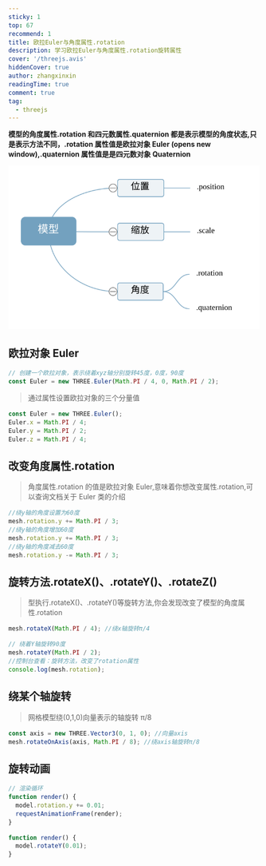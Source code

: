 ```yaml
---
sticky: 1
top: 67
recommend: 1
title: 欧拉Euler与角度属性.rotation
description: 学习欧拉Euler与角度属性.rotation旋转属性
cover: '/threejs.avis'
hiddenCover: true
author: zhangxinxin
readingTime: true
comment: true
tag:
  - threejs
---
```


**模型的角度属性.rotation 和四元数属性.quaternion 都是表示模型的角度状态,只是表示方法不同，.rotation 属性值是欧拉对象 Euler (opens new window),.quaternion 属性值是是四元数对象 Quaternion**

![](../../public/threejs/模型.svg)

## 欧拉对象 Euler

```js
// 创建一个欧拉对象，表示绕着xyz轴分别旋转45度，0度，90度
const Euler = new THREE.Euler(Math.PI / 4, 0, Math.PI / 2);
```

> 通过属性设置欧拉对象的三个分量值

```js
const Euler = new THREE.Euler();
Euler.x = Math.PI / 4;
Euler.y = Math.PI / 2;
Euler.z = Math.PI / 4;
```

## 改变角度属性.rotation

> 角度属性.rotation 的值是欧拉对象 Euler,意味着你想改变属性.rotation,可以查询文档关于 Euler 类的介绍

```js
//绕y轴的角度设置为60度
mesh.rotation.y += Math.PI / 3;
//绕y轴的角度增加60度
mesh.rotation.y += Math.PI / 3;
//绕y轴的角度减去60度
mesh.rotation.y -= Math.PI / 3;
```

## 旋转方法.rotateX()、.rotateY()、.rotateZ()

> 型执行.rotateX()、.rotateY()等旋转方法,你会发现改变了模型的角度属性.rotation

```js
mesh.rotateX(Math.PI / 4); //绕x轴旋转π/4
```

```js
// 绕着Y轴旋转90度
mesh.rotateY(Math.PI / 2);
//控制台查看：旋转方法，改变了rotation属性
console.log(mesh.rotation);
```

## 绕某个轴旋转

> 网格模型绕(0,1,0)向量表示的轴旋转 π/8

```js
const axis = new THREE.Vector3(0, 1, 0); //向量axis
mesh.rotateOnAxis(axis, Math.PI / 8); //绕axis轴旋转π/8
```

## 旋转动画

```js
// 渲染循环
function render() {
  model.rotation.y += 0.01;
  requestAnimationFrame(render);
}
```

```js
function render() {
  model.rotateY(0.01);
}
```
